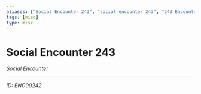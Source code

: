 ```yaml
---
aliases: ["Social Encounter 243", "social encounter 243", "243 Encounter Social"]
tags: [misc]
type: misc
---
```


# Social Encounter 243

*Social Encounter*

---
*ID: ENC00242*